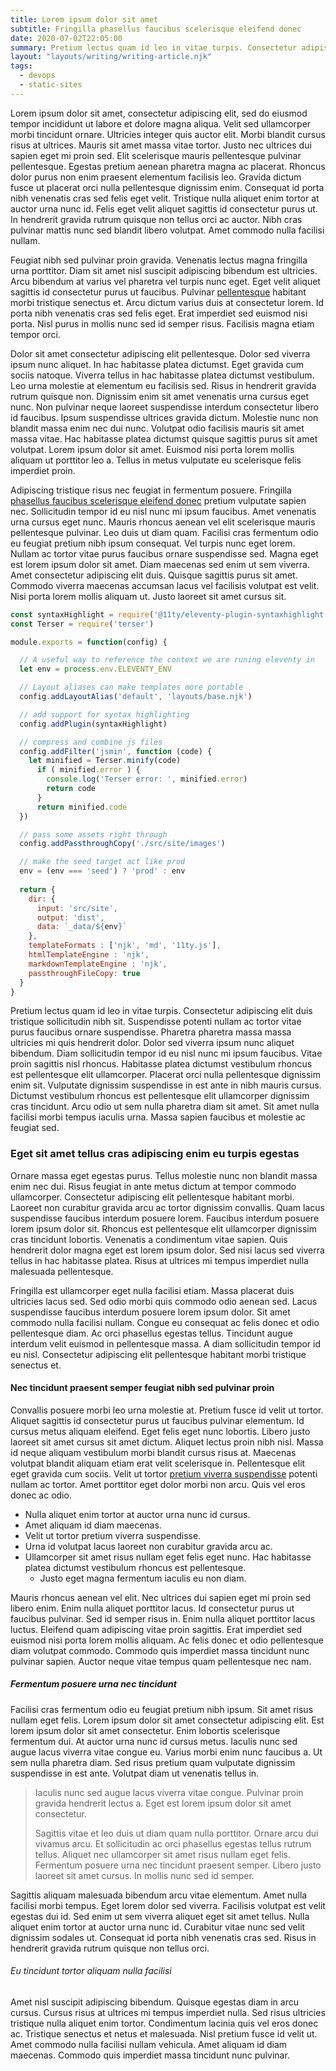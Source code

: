 ```yaml
---
title: Lorem ipsum dolor sit amet
subtitle: Fringilla phasellus faucibus scelerisque eleifend donec
date: 2020-07-02T22:05:00
summary: Pretium lectus quam id leo in vitae turpis. Consectetur adipiscing elit duis tristique sollicitudin nibh sit. Suspendisse potenti nullam ac tortor vitae purus faucibus ornare suspendisse. Pharetra pharetra massa massa ultricies mi quis hendrerit dolor. Dolor sed viverra ipsum nunc aliquet bibendum.
layout: "layouts/writing/writing-article.njk"
tags:
  - devops
  - static-sites
---
```


Lorem ipsum dolor sit amet, consectetur adipiscing elit, sed do eiusmod tempor incididunt ut labore et dolore magna aliqua. Velit sed ullamcorper morbi tincidunt ornare. Ultricies integer quis auctor elit. Morbi blandit cursus risus at ultrices. Mauris sit amet massa vitae tortor. Justo nec ultrices dui sapien eget mi proin sed. Elit scelerisque mauris pellentesque pulvinar pellentesque. Egestas pretium aenean pharetra magna ac placerat. Rhoncus dolor purus non enim praesent elementum facilisis leo. Gravida dictum fusce ut placerat orci nulla pellentesque dignissim enim. Consequat id porta nibh venenatis cras sed felis eget velit. Tristique nulla aliquet enim tortor at auctor urna nunc id. Felis eget velit aliquet sagittis id consectetur purus ut. In hendrerit gravida rutrum quisque non tellus orci ac auctor. Nibh cras pulvinar mattis nunc sed blandit libero volutpat. Amet commodo nulla facilisi nullam.

Feugiat nibh sed pulvinar proin gravida. Venenatis lectus magna fringilla urna porttitor. Diam sit amet nisl suscipit adipiscing bibendum est ultricies. Arcu bibendum at varius vel pharetra vel turpis nunc eget. Eget velit aliquet sagittis id consectetur purus ut faucibus. Pulvinar [pellentesque](/writing/pwe/) habitant morbi tristique senectus et. Arcu dictum varius duis at consectetur lorem. Id porta nibh venenatis cras sed felis eget. Erat imperdiet sed euismod nisi porta. Nisl purus in mollis nunc sed id semper risus. Facilisis magna etiam tempor orci.

Dolor sit amet consectetur adipiscing elit pellentesque. Dolor sed viverra ipsum nunc aliquet. In hac habitasse platea dictumst. Eget gravida cum sociis natoque. Viverra tellus in hac habitasse platea dictumst vestibulum. Leo urna molestie at elementum eu facilisis sed. Risus in hendrerit gravida rutrum quisque non. Dignissim enim sit amet venenatis urna cursus eget nunc. Non pulvinar neque laoreet suspendisse interdum consectetur libero id faucibus. Ipsum suspendisse ultrices gravida dictum. Molestie nunc non blandit massa enim nec dui nunc. Volutpat odio facilisis mauris sit amet massa vitae. Hac habitasse platea dictumst quisque sagittis purus sit amet volutpat. Lorem ipsum dolor sit amet. Euismod nisi porta lorem mollis aliquam ut porttitor leo a. Tellus in metus vulputate eu scelerisque felis imperdiet proin.

Adipiscing tristique risus nec feugiat in fermentum posuere. Fringilla [phasellus faucibus scelerisque eleifend donec](/writing/hjq/) pretium vulputate sapien nec. Sollicitudin tempor id eu nisl nunc mi ipsum faucibus. Amet venenatis urna cursus eget nunc. Mauris rhoncus aenean vel elit scelerisque mauris pellentesque pulvinar. Leo duis ut diam quam. Facilisi cras fermentum odio eu feugiat pretium nibh ipsum consequat. Vel turpis nunc eget lorem. Nullam ac tortor vitae purus faucibus ornare suspendisse sed. Magna eget est lorem ipsum dolor sit amet. Diam maecenas sed enim ut sem viverra. Amet consectetur adipiscing elit duis. Quisque sagittis purus sit amet. Commodo viverra maecenas accumsan lacus vel facilisis volutpat est velit. Nisi porta lorem mollis aliquam ut. Justo laoreet sit amet cursus sit.

```js
const syntaxHighlight = require('@11ty/eleventy-plugin-syntaxhighlight')
const Terser = require('terser')

module.exports = function(config) {

  // A useful way to reference the context we are runing eleventy in
  let env = process.env.ELEVENTY_ENV

  // Layout aliases can make templates more portable
  config.addLayoutAlias('default', 'layouts/base.njk')

  // add support for syntax highlighting
  config.addPlugin(syntaxHighlight)

  // compress and combine js files
  config.addFilter('jsmin', function (code) {
    let minified = Terser.minify(code)
      if ( minified.error ) {
        console.log('Terser error: ', minified.error)
        return code
      }
      return minified.code
  })

  // pass some assets right through
  config.addPassthroughCopy('./src/site/images')

  // make the seed target act like prod
  env = (env === 'seed') ? 'prod' : env
  
  return {
    dir: {
      input: 'src/site',
      output: 'dist',
      data: `_data/${env}`
    },
    templateFormats : ['njk', 'md', '11ty.js'],
    htmlTemplateEngine : 'njk',
    markdownTemplateEngine : 'njk',
    passthroughFileCopy: true
  }
}
```

Pretium lectus quam id leo in vitae turpis. Consectetur adipiscing elit duis tristique sollicitudin nibh sit. Suspendisse potenti nullam ac tortor vitae purus faucibus ornare suspendisse. Pharetra pharetra massa massa ultricies mi quis hendrerit dolor. Dolor sed viverra ipsum nunc aliquet bibendum. Diam sollicitudin tempor id eu nisl nunc mi ipsum faucibus. Vitae proin sagittis nisl rhoncus. Habitasse platea dictumst vestibulum rhoncus est pellentesque elit ullamcorper. Placerat orci nulla pellentesque dignissim enim sit. Vulputate dignissim suspendisse in est ante in nibh mauris cursus. Dictumst vestibulum rhoncus est pellentesque elit ullamcorper dignissim cras tincidunt. Arcu odio ut sem nulla pharetra diam sit amet. Sit amet nulla facilisi morbi tempus iaculis urna. Massa sapien faucibus et molestie ac feugiat sed.

### Eget sit amet tellus cras adipiscing enim eu turpis egestas

Ornare massa eget egestas purus. Tellus molestie nunc non blandit massa enim nec dui. Risus feugiat in ante metus dictum at tempor commodo ullamcorper. Consectetur adipiscing elit pellentesque habitant morbi. Laoreet non curabitur gravida arcu ac tortor dignissim convallis. Quam lacus suspendisse faucibus interdum posuere lorem. Faucibus interdum posuere lorem ipsum dolor sit. Rhoncus est pellentesque elit ullamcorper dignissim cras tincidunt lobortis. Venenatis a condimentum vitae sapien. Quis hendrerit dolor magna eget est lorem ipsum dolor. Sed nisi lacus sed viverra tellus in hac habitasse platea. Risus at ultrices mi tempus imperdiet nulla malesuada pellentesque.

Fringilla est ullamcorper eget nulla facilisi etiam. Massa placerat duis ultricies lacus sed. Sed odio morbi quis commodo odio aenean sed. Lacus suspendisse faucibus interdum posuere lorem ipsum dolor. Sit amet commodo nulla facilisi nullam. Congue eu consequat ac felis donec et odio pellentesque diam. Ac orci phasellus egestas tellus. Tincidunt augue interdum velit euismod in pellentesque massa. A diam sollicitudin tempor id eu nisl. Consectetur adipiscing elit pellentesque habitant morbi tristique senectus et.

#### Nec tincidunt praesent semper feugiat nibh sed pulvinar proin

Convallis posuere morbi leo urna molestie at. Pretium fusce id velit ut tortor. Aliquet sagittis id consectetur purus ut faucibus pulvinar elementum. Id cursus metus aliquam eleifend. Eget felis eget nunc lobortis. Libero justo laoreet sit amet cursus sit amet dictum. Aliquet lectus proin nibh nisl. Massa id neque aliquam vestibulum morbi blandit cursus risus at. Maecenas volutpat blandit aliquam etiam erat velit scelerisque in. Pellentesque elit eget gravida cum sociis. Velit ut tortor [pretium viverra suspendisse](/writing/xyz/) potenti nullam ac tortor. Amet porttitor eget dolor morbi non arcu. Quis vel eros donec ac odio.

- Nulla aliquet enim tortor at auctor urna nunc id cursus.
- Amet aliquam id diam maecenas.
- Velit ut tortor pretium viverra suspendisse.
- Urna id volutpat lacus laoreet non curabitur gravida arcu ac.
- Ullamcorper sit amet risus nullam eget felis eget nunc. Hac habitasse platea dictumst vestibulum rhoncus est pellentesque.
  - Justo eget magna fermentum iaculis eu non diam.

Mauris rhoncus aenean vel elit. Nec ultrices dui sapien eget mi proin sed libero enim. Enim nulla aliquet porttitor lacus. Id consectetur purus ut faucibus pulvinar. Sed id semper risus in. Enim nulla aliquet porttitor lacus luctus. Eleifend quam adipiscing vitae proin sagittis. Erat imperdiet sed euismod nisi porta lorem mollis aliquam. Ac felis donec et odio pellentesque diam volutpat commodo. Commodo quis imperdiet massa tincidunt nunc pulvinar sapien. Auctor neque vitae tempus quam pellentesque nec nam.

##### Fermentum posuere urna nec tincidunt

Facilisi cras fermentum odio eu feugiat pretium nibh ipsum. Sit amet risus nullam eget felis. Lorem ipsum dolor sit amet consectetur adipiscing elit. Est lorem ipsum dolor sit amet consectetur. Enim lobortis scelerisque fermentum dui. At auctor urna nunc id cursus metus. Iaculis nunc sed augue lacus viverra vitae congue eu. Varius morbi enim nunc faucibus a. Ut sem nulla pharetra diam. Sed risus pretium quam vulputate dignissim suspendisse in est ante. Volutpat diam ut venenatis tellus in.

> Iaculis nunc sed augue lacus viverra vitae congue. Pulvinar proin gravida hendrerit lectus a.
> Eget est lorem ipsum dolor sit amet consectetur.
>
> Sagittis vitae et leo duis ut diam quam nulla porttitor. Ornare arcu dui vivamus arcu.
> Et sollicitudin ac orci phasellus egestas tellus rutrum tellus. Aliquet nec ullamcorper sit amet risus nullam eget felis. Fermentum posuere urna nec tincidunt praesent semper. Libero justo laoreet sit amet cursus. In mollis nunc sed id semper.

Sagittis aliquam malesuada bibendum arcu vitae elementum. Amet nulla facilisi morbi tempus. Eget lorem dolor sed viverra. Facilisis volutpat est velit egestas dui id. Sed enim ut sem viverra aliquet eget sit amet tellus. Nulla aliquet enim tortor at auctor urna nunc id. Curabitur vitae nunc sed velit dignissim sodales ut. Consequat id porta nibh venenatis cras sed. Risus in hendrerit gravida rutrum quisque non tellus orci.

###### Eu tincidunt tortor aliquam nulla facilisi

Amet nisl suscipit adipiscing bibendum. Quisque egestas diam in arcu cursus. Cursus risus at ultrices mi tempus imperdiet nulla. Sed risus ultricies tristique nulla aliquet enim tortor. Condimentum lacinia quis vel eros donec ac. Tristique senectus et netus et malesuada. Nisl pretium fusce id velit ut. Amet commodo nulla facilisi nullam vehicula. Amet aliquam id diam maecenas. Commodo quis imperdiet massa tincidunt nunc pulvinar.
